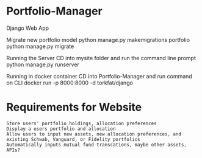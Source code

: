 # Portfolio-Manager
Django Web App

Migrate new portfolio model
    python manage.py makemigrations portfolio
    python manage.py migrate

Running the Server
CD into mysite folder and run the command line prompt
    python manage.py runserver

Running in docker container
CD into Portfolio-Manager and run command on CLI
    docker run -p 8000:8000 -d torkfat/django

# Requirements for Website
    Store users' portfolio holdings, allocation preferences
    Display a users portfolio and allocation
    Allow users to input new assets, new allocation preferences, and existing Schwab, Vanguard, or Fidelity portfolios
    Automatically inputs mutual fund transcations, maybe other assets, APIs?
